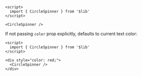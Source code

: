 ```svelte example
<script>
  import { CircleSpinner } from '$lib'
</script>

<CircleSpinner />
```

If not passing `color` prop explicitly, defaults to current text color:

```svelte example
<script>
  import { CircleSpinner } from '$lib'
</script>

<div style="color: red;">
  <CircleSpinner />
</div>
```
